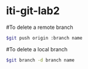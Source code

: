 # iti-git-lab2

#To delete a remote branch
```bash
$git push origin :branch name
```

#To delete a local branch
```bash
$git branch -d branch name
```

